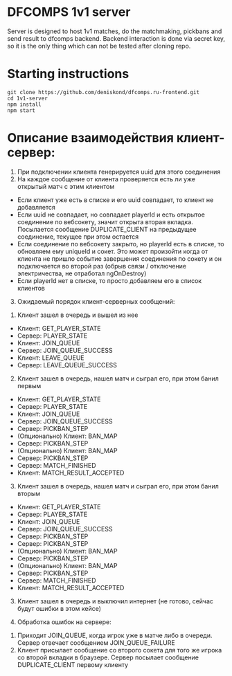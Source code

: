 # DFCOMPS 1v1 server

Server is designed to host 1v1 matches, do the matchmaking, pickbans and send result to dfcomps backend.
Backend interaction is done via secret key, so it is the only thing which can not be tested after cloning repo.

# Starting instructions

```
git clone https://github.com/deniskond/dfcomps.ru-frontend.git
cd 1v1-server
npm install
npm start
```

# Описание взаимодействия клиент-сервер:

1. При подключении клиента генерируется uuid для этого соединения
2. На каждое сообщение от клиента проверяется есть ли уже открытый матч с этим клиентом
- Если клиент уже есть в списке и его uuid совпадает, то клиент не добавляется
- Если uuid не совпадает, но совпадает playerId и есть открытое соединение по вебсокету, значит открыта вторая вкладка. Посылается сообщение DUPLICATE_CLIENT на предыдущее соединение, текущее при этом остается
- Если соединение по вебсокету закрыто, но playerId есть в списке, то обновляем ему uniqueId и сокет. Это может произойти когда от клиента не пришло событие завершения соединения по сокету и он подключается во второй раз (обрыв связи / отключение электричества, не отработал ngOnDestroy)
- Если playerId нет в списке, то просто добавляем его в список клиентов
3. Ожидаемый порядок клиент-серверных сообщений:
1) Клиент зашел в очередь и вышел из нее
- Клиент: GET_PLAYER_STATE
- Сервер: PLAYER_STATE
- Клиент: JOIN_QUEUE
- Сервер: JOIN_QUEUE_SUCCESS
- Клиент: LEAVE_QUEUE
- Сервер: LEAVE_QUEUE_SUCCESS
2) Клиент зашел в очередь, нашел матч и сыграл его, при этом банил первым
- Клиент: GET_PLAYER_STATE
- Сервер: PLAYER_STATE
- Клиент: JOIN_QUEUE
- Сервер: JOIN_QUEUE_SUCCESS
- Сервер: PICKBAN_STEP
- (Опционально) Клиент: BAN_MAP
- Сервер: PICKBAN_STEP
- (Опционально) Клиент: BAN_MAP
- Сервер: PICKBAN_STEP
- Сервер: MATCH_FINISHED
- Клиент: MATCH_RESULT_ACCEPTED
3) Клиент зашел в очередь, нашел матч и сыграл его, при этом банил вторым
- Клиент: GET_PLAYER_STATE
- Сервер: PLAYER_STATE
- Клиент: JOIN_QUEUE
- Сервер: JOIN_QUEUE_SUCCESS
- Сервер: PICKBAN_STEP
- Сервер: PICKBAN_STEP
- (Опционально) Клиент: BAN_MAP
- Сервер: PICKBAN_STEP
- (Опционально) Клиент: BAN_MAP
- Сервер: PICKBAN_STEP
- Сервер: MATCH_FINISHED
- Клиент: MATCH_RESULT_ACCEPTED
3) Клиент зашел в очередь и выключил интернет
(не готово, сейчас будут ошибки в этом кейсе)

4. Обработка ошибок на сервере:
1) Приходит JOIN_QUEUE, когда игрок уже в матче либо в очереди. Сервер отвечает сообщением JOIN_QUEUE_FAILURE
2) Клиент присылает сообщение со второго сокета для того же игрока со второй вкладки в браузере. Сервер посылает сообщение DUPLICATE_CLIENT первому клиенту